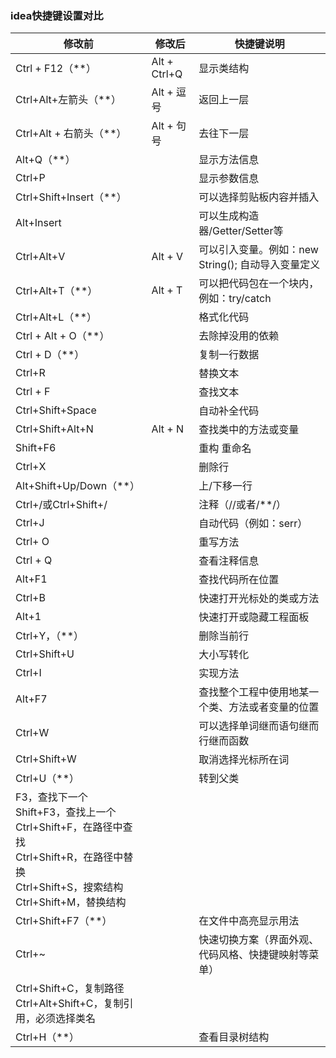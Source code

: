 ### idea快捷键设置对比



| 修改前                                                       | 修改后       | 快捷键说明                                           |
| ------------------------------------------------------------ | ------------ | ---------------------------------------------------- |
| Ctrl + F12（**）                                             | Alt + Ctrl+Q | 显示类结构                                           |
| Ctrl+Alt+左箭头（**）                                        | Alt + 逗号   | 返回上一层                                           |
| Ctrl+Alt + 右箭头（**）                                      | Alt + 句号   | 去往下一层                                           |
| Alt+Q（**）                                                  |              | 显示方法信息                                         |
| Ctrl+P                                                       |              | 显示参数信息                                         |
| Ctrl+Shift+Insert（**）                                      |              | 可以选择剪贴板内容并插入                             |
| Alt+Insert                                                   |              | 可以生成构造器/Getter/Setter等                       |
| Ctrl+Alt+V                                                   | Alt +  V     | 可以引入变量。例如：new String(); 自动导入变量定义   |
| Ctrl+Alt+T（**）                                             | Alt + T      | 可以把代码包在一个块内，例如：try/catch              |
| Ctrl+Alt+L（**）                                             |              | 格式化代码                                           |
| Ctrl + Alt + O（**）                                         |              | 去除掉没用的依赖                                     |
| Ctrl + D（**）                                               |              | 复制一行数据                                         |
| Ctrl+R                                                       |              | 替换文本                                             |
| Ctrl + F                                                     |              | 查找文本                                             |
| Ctrl+Shift+Space                                             |              | 自动补全代码                                         |
| Ctrl+Shift+Alt+N                                             | Alt + N      | 查找类中的方法或变量                                 |
| Shift+F6                                                     |              | 重构 重命名                                          |
| Ctrl+X                                                       |              | 删除行                                               |
| Alt+Shift+Up/Down（**）                                      |              | 上/下移一行                                          |
| Ctrl+/或Ctrl+Shift+/                                         |              | 注释（//或者/**/）                                   |
| Ctrl+J                                                       |              | 自动代码（例如：serr）                               |
| Ctrl+ O                                                      |              | 重写方法                                             |
| Ctrl + Q                                                     |              | 查看注释信息                                         |
| Alt+F1                                                       |              | 查找代码所在位置                                     |
| Ctrl+B                                                       |              | 快速打开光标处的类或方法                             |
| Alt+1                                                        |              | 快速打开或隐藏工程面板                               |
| Ctrl+Y，（**）                                               |              | 删除当前行                                           |
| Ctrl+Shift+U                                                 |              | 大小写转化                                           |
| Ctrl+I                                                       |              | 实现方法                                             |
| Alt+F7                                                       |              | 查找整个工程中使用地某一个类、方法或者变量的位置     |
| Ctrl+W                                                       |              | 可以选择单词继而语句继而行继而函数                   |
| Ctrl+Shift+W                                                 |              | 取消选择光标所在词                                   |
| Ctrl+U（**）                                                 |              | 转到父类                                             |
| F3，查找下一个<br/>Shift+F3，查找上一个Ctrl+Shift+F，在路径中查找<br/>Ctrl+Shift+R，在路径中替换<br/>Ctrl+Shift+S，搜索结构<br/>Ctrl+Shift+M，替换结构 |              |                                                      |
| Ctrl+Shift+F7（**）                                          |              | 在文件中高亮显示用法                                 |
| Ctrl+~                                                       |              | 快速切换方案（界面外观、代码风格、快捷键映射等菜单） |
| Ctrl+Shift+C，复制路径<br/>Ctrl+Alt+Shift+C，复制引用，必须选择类名 |              |                                                      |
| Ctrl+H（**）                                                 |              | 查看目录树结构                                       |